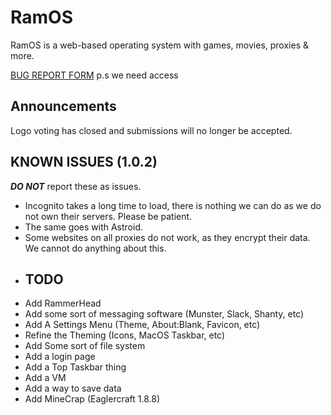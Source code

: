 <!DOCTYPE js>
# RamOS
RamOS is a web-based operating system with games, movies, proxies & more.

[BUG REPORT FORM](https://forms.gle/J9ngh7xiP5cMVs9y6) p.s we need access 

## Announcements
Logo voting has closed and submissions will no longer be accepted.
## KNOWN ISSUES (1.0.2)
**_DO NOT_** report these as issues.
- Incognito takes a long time to load, there is nothing we can do as we do not own their servers. Please be patient.
- The same goes with Astroid.
- Some websites on all proxies do not work, as they encrypt their data. We cannot do anything about this.
- ## TODO
- Add RammerHead
- Add some sort of messaging software (Munster, Slack, Shanty, etc)
- Add A Settings Menu (Theme, About:Blank, Favicon, etc)
- Refine the Theming (Icons, MacOS Taskbar, etc)
- Add Some sort of file system
- Add a login page
- Add a Top Taskbar thing
- Add a VM
- Add a way to save data
- Add MineCrap (Eaglercraft 1.8.8)
